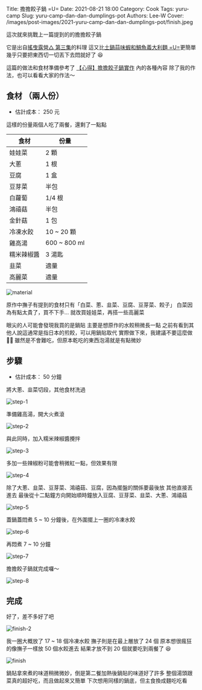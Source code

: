 Title: 擔擔餃子鍋 =U=
Date: 2021-08-21 18:00
Category: Cook
Tags: yuru-camp
Slug: yuru-camp-dan-dan-dumplings-pot
Authors: Lee-W
Cover: /images/post-images/2021-yuru-camp-dan-dan-dumplings-pot/finish.jpeg

這次就來挑戰上一篇提到的的擔擔餃子鍋

<!--more-->

它是出自[搖曳露營△ 第三集](https://ani.gamer.com.tw/animeVideo.php?sn=21673)的料理
這又比[土鍋蒜味蝦和鯛魚義大利麵 =U=]({filename}/posts/cook/2021/16-yuru-camp-ajillo.md)更簡單
幾乎只要把東西切一切丟下去悶就好了 😆

這篇的做法和食材準備參考了 [【心得】擔擔餃子鍋實作](https://forum.gamer.com.tw/C.php?bsn=47411&snA=713) 內的各種內容
除了我的作法，也可以看看大家的作法～

## 食材 （兩人份）
* 估計成本： 250 元

這樣的份量兩個人吃了兩餐，還剩了一點點

| 食材 | 份量 |
|---|---|
| 娃娃菜 | 2 顆 |
| 大蔥 | 1 根 |
| 豆腐 | 1 盒 |
| 豆芽菜 | 半包 |
| 白蘿蔔 | 1/4 根 |
| 鴻禧菇 | 半包 |
| 金針菇 | 1 包 |
| 冷凍水餃 | 10 ~ 20 顆 |
| 雞高湯 | 600 ~ 800 ml |
| 糯米辣椒醬 | 3 湯匙 |
| 韭菜 | 適量 |
| 高麗菜 | 適量 |

![material](/images/post-images/2021-yuru-camp-dan-dan-dumplings-pot/material.jpeg)

原作中撫子有提到的食材只有「白菜、蔥、韭菜、豆腐、豆芽菜、餃子」
白菜因為有點太貴了，買不下手...
就改買娃娃菜，再搭一些高麗菜

眼尖的人可能會發現我買的是鍋貼
主要是想原作的水餃稍微長一點
之前有看到其他人說這通常是指日本的煎餃，可以用鍋貼取代
實際做下來，我建議不要這麼做 🙅‍♂️
雖然是不會難吃，但原本乾吃的東西泡湯就是有點微妙

## 步驟
* 估計成本： 50 分鐘

將大蔥、韭菜切段，其他食材洗過

![step-1](/images/post-images/2021-yuru-camp-dan-dan-dumplings-pot/step-1.jpeg)

準備雞高湯，開大火煮滾

![step-2](/images/post-images/2021-yuru-camp-dan-dan-dumplings-pot/step-2.jpeg)

與此同時，加入糯米辣椒醬攪拌

![step-3](/images/post-images/2021-yuru-camp-dan-dan-dumplings-pot/step-3.jpeg)

多加一些辣椒粉可能會稍微紅一點，但效果有限

![step-4](/images/post-images/2021-yuru-camp-dan-dan-dumplings-pot/step-4.jpeg)

除了大蔥、韭菜、豆芽菜、鴻禧菇、豆腐，因為擺盤的關係要最後放
其他直接丟進去
最後從十二點鐘方向開始順時鐘放入豆腐、豆芽菜、韭菜、大蔥、鴻禧菇

![step-5](/images/post-images/2021-yuru-camp-dan-dan-dumplings-pot/step-5.jpeg)

蓋鍋蓋悶煮 5 ~ 10 分鐘後，在外圍擺上一圈的冷凍水餃

![step-6](/images/post-images/2021-yuru-camp-dan-dan-dumplings-pot/step-6.jpeg)

再悶煮 7 ~ 10 分鐘

![step-7](/images/post-images/2021-yuru-camp-dan-dan-dumplings-pot/step-7.jpeg)

擔擔餃子鍋就完成囉～

![step-8](/images/post-images/2021-yuru-camp-dan-dan-dumplings-pot/step-8.jpeg)

## 完成

好了，差不多好了吧

![finish-2](/images/post-images/2021-yuru-camp-dan-dan-dumplings-pot/finish-2.jpeg)

我一圈大概放了 17 ~ 18 個冷凍水餃
撫子則是在最上層放了 24 個
原本想很瘋狂的像撫子一樣放 50 個水餃進去
結果才放不到 20 個就要吃到兩餐了 😆

![finish](/images/post-images/2021-yuru-camp-dan-dan-dumplings-pot/finish.jpeg)

鍋貼拿來煮的味道稍微微妙，倒是第二餐加熱後鍋貼的味道好了許多
整個湯頭跟菜真的超好吃，而且做起來又簡單
下次想用同樣的鍋底，但主食換成麵吃吃看
